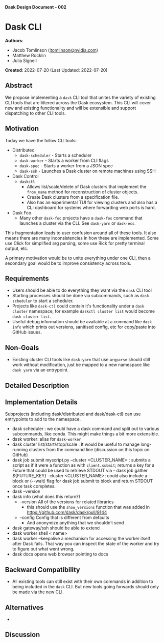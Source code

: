 **Dask Design Document - 002**

# Dask CLI

**Authors**:

- Jacob Tomlinson (jtomlinson@nvidia.com)
- Matthew Rocklin
- Julia Signell

**Created**: 2022-07-20 (Last Updated: 2022-07-20)


## Abstract

We propose implementing a `dask` CLI tool that unites the variety of existing CLI tools that are littered across the Dask ecosystem. This CLI will cover new and existing functionality and will be extensible and support dispatching to other CLI tools.

## Motivation

Today we have the follow CLI tools:

- Distributed
  - `dask-scheduler` - Starts a scheduler
  - `dask-worker` - Starts a worker from CLI flags
  - `dask-spec` - Starts a worker from a JSON spec
  - `dask-ssh` - Launches a Dask cluster on remote machines using SSH
- Dask Control
  - `daskctl`
    - Allows list/scale/delete of Dask clusters that implement the `from_name` method for reconstruction of cluster objects.
    - Create Dask clusters from a specification file.
    - Also has an experimental TUI for viewing clusters and also has a CLI dashboard for systems where forwarding web ports is hard.
- Dask Foo
  - Many other `dask-foo` projects have a `dask-foo` command that launches a cluster via the CLI. See `dask-yarn` or `dask-ecs`.

This fragmentation leads to user confusion around all of these tools. It also means there are many inconsistencies in how these are implemented. Some use Click for simplified arg parsing, some use Rick for pretty terminal output, etc.

A primary motivation would be to unite everything under one CLI, then a secondary goal would be to improve consistency across tools.

## Requirements

- Users should be able to do everything they want via the `dask` CLI tool
- Starting processes should be done via subcommands, such as `dask scheduler` to start a scheduler.
- Projects like `dask-ctl` could contain it's functionality under a `dask cluster` namespace, for example `daskctl cluster list` would become `dask cluster list`.
- Useful debug information should be available at a command like `dask info` which prints out versions, sanitised config, etc for copy/paste into GitHub issues.

## Non-Goals

- Existing cluster CLI tools like `dask-yarn` that use `argparse` should still work without modification, just be mapped to a new namespace like `dask yarn` via an entrypoint.

## Detailed Description

## Implementation Details

Subprojects (including dask/distributed and dask/dask-ctl) can use entrypoints to add to the namespace.

- dask scheduler : we could have a dask command and split out to various subcommands, like conda.  This might make things a bit more extensible.
- dask worker: alias for `dask-worker`
- dask cluster list/start/stop/scale : It would be useful to manage long-running clusters from the command line (discussion on this topic on GitHub)
- dask job submit myscript.py –cluster <CLUSTER_NAME> : submits a script as if it were a function as with `client.submit`; returns a key for a Future that could be used to retrieve STDOUT via - dask job gather ${FUTURE_KEY} –cluster <CLUSTER_NAME>; could also include a –block or (--wait) flag for dask job submit to block and return STDOUT once task completes.
- dask –version
- dask info (what does this return?)
  - –version All of the versions for related libraries
    - this should use the `show_versions` function that was added in https://github.com/dask/dask/pull/9144
  - –config Config that is different from defaults
    - And anonymize anything that we shouldn’t send
- dask gateway/ssh should be able to extend
- dask worker shell < name>
- dask worker <name> –keepalive a mechanism for accessing the worker itself after Dask fails. That way you can inspect the state of the worker and try to figure out what went wrong.
- dask docs opens web browser pointing to docs

## Backward Compatibility

- All existing tools can still exist with their own commands in addition to being included in the `dask` CLI. But new tools going forwards should only be made via the new CLI.

## Alternatives

-

## Discussion
